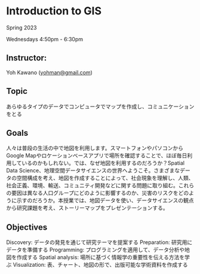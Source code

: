 # Introduction to GIS 

Spring 2023

Wednesdays 4:50pm - 6:30pm

## Instructor: 

Yoh Kawano (yohman@gmail.com)

## Topic

あらゆるタイプのデータでコンピュータでマップを作成し、コミュニケーションをとる

## Goals

人々は普段の生活の中で地図を利用します。スマートフォンやパソコンからGoogle Mapやロケーションベースアプリで場所を確認することで、ほぼ毎日利用しているのかもしれない。では、なぜ地図を利用するのだろうか？Spatial Data Science、地理空間データサイエンスの世界へようこそ。さまざまなデータの空間構成を考え、地図を作成することによって、社会現象を理解し、人類、社会正義、環境、輸送、コミュニティ開発などに関する問題に取り組む。これらの要因は異なる人口グループにどのように影響するのか、災害のリスクをどのように示すのだろうか。本授業では、地図データを使い、データサイエンスの観点から研究課題を考え、ストーリーマップをプレゼンテーションする。

## Objectives

Discovery: データの発見を通じて研究テーマを提案する
Preparation: 研究用にデータを準備する
Programming: プログラミングを適用して、データ分析や地図を作成する
Spatial analysis: 場所に基づく情報学の重要性を伝える方法を学ぶ
Visualization: 表、チャート、地図の形で、出版可能な学術資料を作成する
